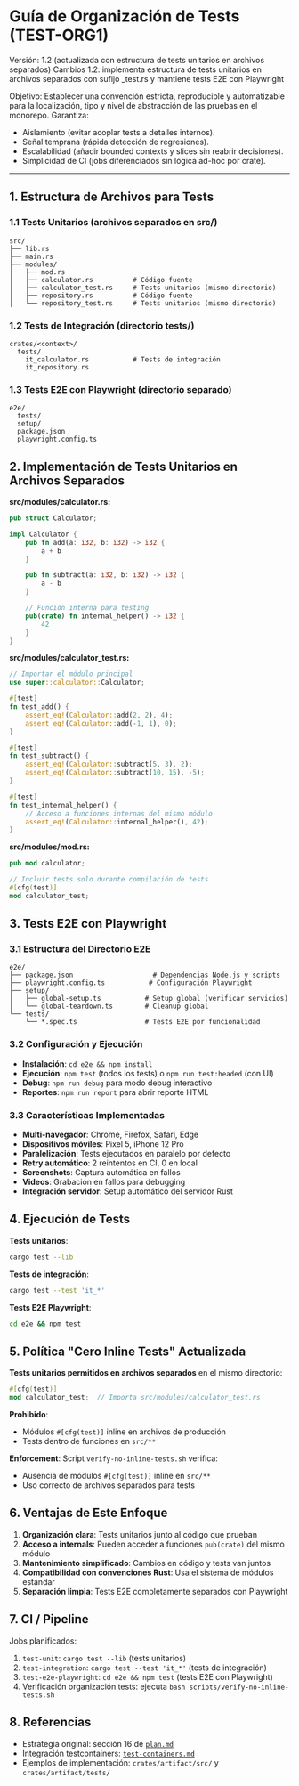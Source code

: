 # Guía de Organización de Tests (TEST-ORG1)

Versión: 1.2 (actualizada con estructura de tests unitarios en archivos separados)
Cambios 1.2: implementa estructura de tests unitarios en archivos separados con sufijo _test.rs y mantiene tests E2E con Playwright

Objetivo: Establecer una convención estricta, reproducible y automatizable para la localización, tipo y nivel de abstracción de las pruebas en el monorepo. Garantiza:
- Aislamiento (evitar acoplar tests a detalles internos).
- Señal temprana (rápida detección de regresiones).
- Escalabilidad (añadir bounded contexts y slices sin reabrir decisiones).
- Simplicidad de CI (jobs diferenciados sin lógica ad-hoc por crate).

---

## 1. Estructura de Archivos para Tests

### 1.1 Tests Unitarios (archivos separados en src/)
```
src/
├── lib.rs
├── main.rs
├── modules/
│   ├── mod.rs
│   ├── calculator.rs          # Código fuente
│   ├── calculator_test.rs     # Tests unitarios (mismo directorio)
│   ├── repository.rs          # Código fuente  
│   └── repository_test.rs     # Tests unitarios (mismo directorio)
```

### 1.2 Tests de Integración (directorio tests/)
```
crates/<context>/
  tests/
    it_calculator.rs           # Tests de integración
    it_repository.rs
```

### 1.3 Tests E2E con Playwright (directorio separado)
```
e2e/
  tests/
  setup/
  package.json
  playwright.config.ts
```

## 2. Implementación de Tests Unitarios en Archivos Separados

**src/modules/calculator.rs:**
```rust
pub struct Calculator;

impl Calculator {
    pub fn add(a: i32, b: i32) -> i32 {
        a + b
    }

    pub fn subtract(a: i32, b: i32) -> i32 {
        a - b
    }

    // Función interna para testing
    pub(crate) fn internal_helper() -> i32 {
        42
    }
}
```

**src/modules/calculator_test.rs:**
```rust
// Importar el módulo principal
use super::calculator::Calculator;

#[test]
fn test_add() {
    assert_eq!(Calculator::add(2, 2), 4);
    assert_eq!(Calculator::add(-1, 1), 0);
}

#[test]
fn test_subtract() {
    assert_eq!(Calculator::subtract(5, 3), 2);
    assert_eq!(Calculator::subtract(10, 15), -5);
}

#[test]
fn test_internal_helper() {
    // Acceso a funciones internas del mismo módulo
    assert_eq!(Calculator::internal_helper(), 42);
}
```

**src/modules/mod.rs:**
```rust
pub mod calculator;

// Incluir tests solo durante compilación de tests
#[cfg(test)]
mod calculator_test;
```

## 3. Tests E2E con Playwright

### 3.1 Estructura del Directorio E2E
```
e2e/
├── package.json                    # Dependencias Node.js y scripts
├── playwright.config.ts           # Configuración Playwright
├── setup/
│   ├── global-setup.ts           # Setup global (verificar servicios)
│   └── global-teardown.ts        # Cleanup global
└── tests/
    └── *.spec.ts                 # Tests E2E por funcionalidad
```

### 3.2 Configuración y Ejecución
- **Instalación**: `cd e2e && npm install`
- **Ejecución**: `npm test` (todos los tests) o `npm run test:headed` (con UI)
- **Debug**: `npm run debug` para modo debug interactivo
- **Reportes**: `npm run report` para abrir reporte HTML

### 3.3 Características Implementadas
- **Multi-navegador**: Chrome, Firefox, Safari, Edge
- **Dispositivos móviles**: Pixel 5, iPhone 12 Pro
- **Paralelización**: Tests ejecutados en paralelo por defecto
- **Retry automático**: 2 reintentos en CI, 0 en local
- **Screenshots**: Captura automática en fallos
- **Videos**: Grabación en fallos para debugging
- **Integración servidor**: Setup automático del servidor Rust

## 4. Ejecución de Tests

**Tests unitarios**:
```bash
cargo test --lib
```

**Tests de integración**:
```bash
cargo test --test 'it_*'
```

**Tests E2E Playwright**:
```bash
cd e2e && npm test
```

## 5. Política "Cero Inline Tests" Actualizada

**Tests unitarios permitidos en archivos separados** en el mismo directorio:
```rust
#[cfg(test)]
mod calculator_test;  // Importa src/modules/calculator_test.rs
```

**Prohibido**:
- Módulos `#[cfg(test)]` inline en archivos de producción
- Tests dentro de funciones en `src/**`

**Enforcement**: Script `verify-no-inline-tests.sh` verifica:
- Ausencia de módulos `#[cfg(test)]` inline en `src/**`
- Uso correcto de archivos separados para tests

## 6. Ventajas de Este Enfoque

1. **Organización clara**: Tests unitarios junto al código que prueban
2. **Acceso a internals**: Pueden acceder a funciones `pub(crate)` del mismo módulo
3. **Mantenimiento simplificado**: Cambios en código y tests van juntos
4. **Compatibilidad con convenciones Rust**: Usa el sistema de módulos estándar
5. **Separación limpia**: Tests E2E completamente separados con Playwright

## 7. CI / Pipeline

Jobs planificados:
1. `test-unit`: `cargo test --lib` (tests unitarios)
2. `test-integration`: `cargo test --test 'it_*'` (tests de integración)
3. `test-e2e-playwright`: `cd e2e && npm test` (tests E2E con Playwright)
4. Verificación organización tests: ejecuta `bash scripts/verify-no-inline-tests.sh`

## 8. Referencias

- Estrategia original: sección 16 de [`plan.md`](docs/plan.md#L239)
- Integración testcontainers: [`test-containers.md`](docs/test-containers.md)
- Ejemplos de implementación: `crates/artifact/src/` y `crates/artifact/tests/`
